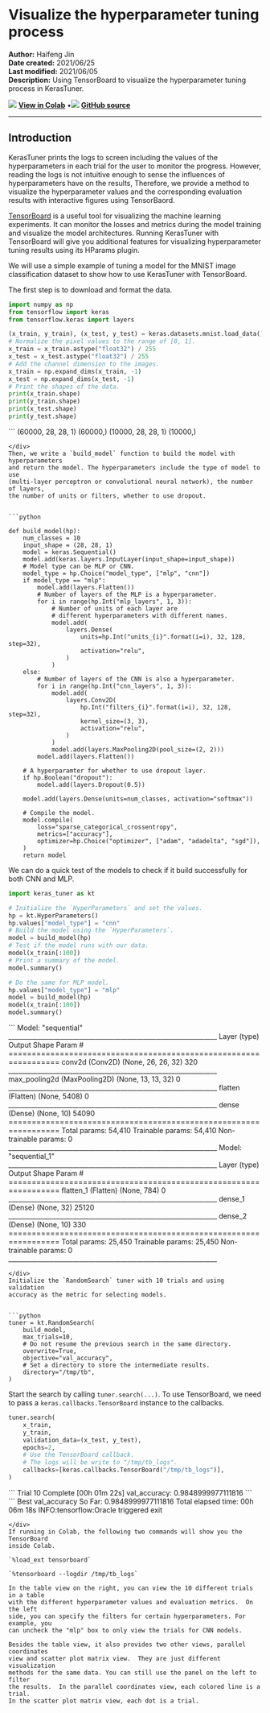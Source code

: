 # Visualize the hyperparameter tuning process

**Author:** Haifeng Jin<br>
**Date created:** 2021/06/25<br>
**Last modified:** 2021/06/05<br>
**Description:** Using TensorBoard to visualize the hyperparameter tuning process in KerasTuner.


<img class="k-inline-icon" src="https://colab.research.google.com/img/colab_favicon.ico"/> [**View in Colab**](https://colab.research.google.com/github/keras-team/keras-io/blob/master/guides/ipynb/keras_tuner/visualize_tuning.ipynb)  <span class="k-dot">•</span><img class="k-inline-icon" src="https://github.com/favicon.ico"/> [**GitHub source**](https://github.com/keras-team/keras-io/blob/master/guides/keras_tuner/visualize_tuning.py)


---
## Introduction

KerasTuner prints the logs to screen including the values of the
hyperparameters in each trial for the user to monitor the progress. However,
reading the logs is not intuitive enough to sense the influences of
hyperparameters have on the results, Therefore, we provide a method to
visualize the hyperparameter values and the corresponding evaluation results
with interactive figures using TensorBaord.

[TensorBoard](https://www.tensorflow.org/tensorboard) is a useful tool for
visualizing the machine learning experiments.  It can monitor the losses and
metrics during the model training and visualize the model architectures.
Running KerasTuner with TensorBoard will give you additional features for
visualizing hyperparameter tuning results using its HParams plugin.

We will use a simple example of tuning a model for the MNIST image
classification dataset to show how to use KerasTuner with TensorBoard.

The first step is to download and format the data.


```python
import numpy as np
from tensorflow import keras
from tensorflow.keras import layers

(x_train, y_train), (x_test, y_test) = keras.datasets.mnist.load_data()
# Normalize the pixel values to the range of [0, 1].
x_train = x_train.astype("float32") / 255
x_test = x_test.astype("float32") / 255
# Add the channel dimension to the images.
x_train = np.expand_dims(x_train, -1)
x_test = np.expand_dims(x_test, -1)
# Print the shapes of the data.
print(x_train.shape)
print(y_train.shape)
print(x_test.shape)
print(y_test.shape)
```

<div class="k-default-codeblock">
```
(60000, 28, 28, 1)
(60000,)
(10000, 28, 28, 1)
(10000,)

```
</div>
Then, we write a `build_model` function to build the model with hyperparameters
and return the model. The hyperparameters include the type of model to use
(multi-layer perceptron or convolutional neural network), the number of layers,
the number of units or filters, whether to use dropout.


```python

def build_model(hp):
    num_classes = 10
    input_shape = (28, 28, 1)
    model = keras.Sequential()
    model.add(keras.layers.InputLayer(input_shape=input_shape))
    # Model type can be MLP or CNN.
    model_type = hp.Choice("model_type", ["mlp", "cnn"])
    if model_type == "mlp":
        model.add(layers.Flatten())
        # Number of layers of the MLP is a hyperparameter.
        for i in range(hp.Int("mlp_layers", 1, 3)):
            # Number of units of each layer are
            # different hyperparameters with different names.
            model.add(
                layers.Dense(
                    units=hp.Int("units_{i}".format(i=i), 32, 128, step=32),
                    activation="relu",
                )
            )
    else:
        # Number of layers of the CNN is also a hyperparameter.
        for i in range(hp.Int("cnn_layers", 1, 3)):
            model.add(
                layers.Conv2D(
                    hp.Int("filters_{i}".format(i=i), 32, 128, step=32),
                    kernel_size=(3, 3),
                    activation="relu",
                )
            )
            model.add(layers.MaxPooling2D(pool_size=(2, 2)))
        model.add(layers.Flatten())

    # A hyperparamter for whether to use dropout layer.
    if hp.Boolean("dropout"):
        model.add(layers.Dropout(0.5))

    model.add(layers.Dense(units=num_classes, activation="softmax"))

    # Compile the model.
    model.compile(
        loss="sparse_categorical_crossentropy",
        metrics=["accuracy"],
        optimizer=hp.Choice("optimizer", ["adam", "adadelta", "sgd"]),
    )
    return model

```

We can do a quick test of the models to check if it build successfully for both
CNN and MLP.


```python
import keras_tuner as kt

# Initialize the `HyperParameters` and set the values.
hp = kt.HyperParameters()
hp.values["model_type"] = "cnn"
# Build the model using the `HyperParameters`.
model = build_model(hp)
# Test if the model runs with our data.
model(x_train[:100])
# Print a summary of the model.
model.summary()

# Do the same for MLP model.
hp.values["model_type"] = "mlp"
model = build_model(hp)
model(x_train[:100])
model.summary()
```

<div class="k-default-codeblock">
```
Model: "sequential"
_________________________________________________________________
Layer (type)                 Output Shape              Param #   
=================================================================
conv2d (Conv2D)              (None, 26, 26, 32)        320       
_________________________________________________________________
max_pooling2d (MaxPooling2D) (None, 13, 13, 32)        0         
_________________________________________________________________
flatten (Flatten)            (None, 5408)              0         
_________________________________________________________________
dense (Dense)                (None, 10)                54090     
=================================================================
Total params: 54,410
Trainable params: 54,410
Non-trainable params: 0
_________________________________________________________________
Model: "sequential_1"
_________________________________________________________________
Layer (type)                 Output Shape              Param #   
=================================================================
flatten_1 (Flatten)          (None, 784)               0         
_________________________________________________________________
dense_1 (Dense)              (None, 32)                25120     
_________________________________________________________________
dense_2 (Dense)              (None, 10)                330       
=================================================================
Total params: 25,450
Trainable params: 25,450
Non-trainable params: 0
_________________________________________________________________

```
</div>
Initialize the `RandomSearch` tuner with 10 trials and using validation
accuracy as the metric for selecting models.


```python
tuner = kt.RandomSearch(
    build_model,
    max_trials=10,
    # Do not resume the previous search in the same directory.
    overwrite=True,
    objective="val_accuracy",
    # Set a directory to store the intermediate results.
    directory="/tmp/tb",
)
```

Start the search by calling `tuner.search(...)`. To use TensorBoard, we need
to pass a `keras.callbacks.TensorBoard` instance to the callbacks.


```python
tuner.search(
    x_train,
    y_train,
    validation_data=(x_test, y_test),
    epochs=2,
    # Use the TensorBoard callback.
    # The logs will be write to "/tmp/tb_logs".
    callbacks=[keras.callbacks.TensorBoard("/tmp/tb_logs")],
)
```

<div class="k-default-codeblock">
```
Trial 10 Complete [00h 01m 22s]
val_accuracy: 0.9848999977111816
```
</div>
    
<div class="k-default-codeblock">
```
Best val_accuracy So Far: 0.9848999977111816
Total elapsed time: 00h 06m 18s
INFO:tensorflow:Oracle triggered exit

```
</div>
If running in Colab, the following two commands will show you the TensorBoard
inside Colab.

`%load_ext tensorboard`

`%tensorboard --logdir /tmp/tb_logs`

In the table view on the right, you can view the 10 different trials in a table
with the different hyperparameter values and evaluation metrics.  On the left
side, you can specify the filters for certain hyperparameters. For example, you
can uncheck the "mlp" box to only view the trials for CNN models.

Besides the table view, it also provides two other views, parallel coordinates
view and scatter plot matrix view.  They are just different visualization
methods for the same data. You can still use the panel on the left to filter
the results.  In the parallel coordinates view, each colored line is a trial.
In the scatter plot matrix view, each dot is a trial.
